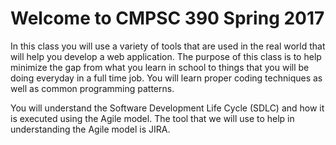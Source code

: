 Welcome to CMPSC 390 Spring 2017
==============================

In this class you will use a variety of tools that are used in the real world that will help you develop a web application.  The purpose of this class is to help minimize the gap from what you learn in school to things that you will be doing everyday in a full time job.   You will learn proper coding techniques as well as common programming patterns.

You will understand the Software Development Life Cycle (SDLC) and how it is executed using the Agile model.  The tool that we will use to help in understanding the Agile model is JIRA.